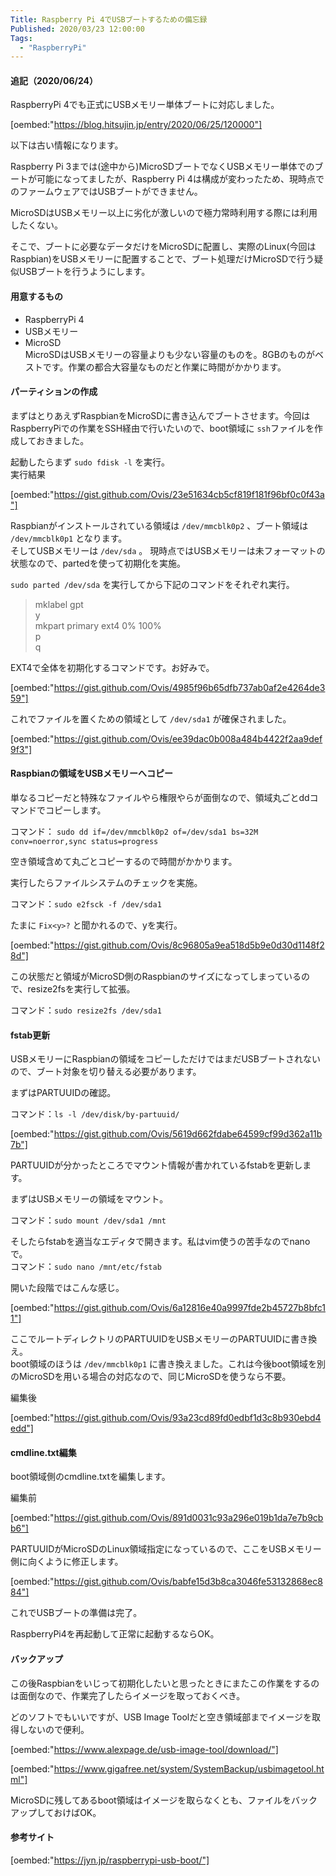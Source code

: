 ```yaml
---
Title: Raspberry Pi 4でUSBブートするための備忘録
Published: 2020/03/23 12:00:00
Tags:
  - "RaspberryPi"
---
```

#### 追記（2020/06/24）  
RaspberryPi 4でも正式にUSBメモリー単体ブートに対応しました。  

[oembed:"https://blog.hitsujin.jp/entry/2020/06/25/120000"]

以下は古い情報になります。  



Raspberry Pi 3までは(途中から)MicroSDブートでなくUSBメモリー単体でのブートが可能になってましたが、Raspberry Pi 4は構成が変わったため、現時点でのファームウェアではUSBブートができません。  

MicroSDはUSBメモリー以上に劣化が激しいので極力常時利用する際には利用したくない。  

そこで、ブートに必要なデータだけをMicroSDに配置し、実際のLinux(今回はRaspbian)をUSBメモリーに配置することで、ブート処理だけMicroSDで行う疑似USBブートを行うようにします。  







#### 用意するもの

* RaspberryPi 4  
* USBメモリー  
* MicroSD  
MicroSDはUSBメモリーの容量よりも少ない容量のものを。8GBのものがベストです。作業の都合大容量なものだと作業に時間がかかります。

#### パーティションの作成
まずはとりあえずRaspbianをMicroSDに書き込んでブートさせます。今回はRaspberryPiでの作業をSSH経由で行いたいので、boot領域に `ssh`ファイルを作成しておきました。  

起動したらまず `sudo fdisk -l` を実行。  
実行結果  

[oembed:"https://gist.github.com/Ovis/23e51634cb5cf819f181f96bf0c0f43a"]

Raspbianがインストールされている領域は `/dev/mmcblk0p2` 、ブート領域は `/dev/mmcblk0p1` となります。  
そしてUSBメモリーは `/dev/sda` 。
現時点ではUSBメモリーは未フォーマットの状態なので、partedを使って初期化を実施。  

`sudo parted /dev/sda` を実行してから下記のコマンドをそれぞれ実行。  
> mklabel gpt  
> y  
> mkpart primary ext4 0% 100%  
> p  
> q  

EXT4で全体を初期化するコマンドです。お好みで。  

[oembed:"https://gist.github.com/Ovis/4985f96b65dfb737ab0af2e4264de359"]

これでファイルを置くための領域として `/dev/sda1` が確保されました。  

[oembed:"https://gist.github.com/Ovis/ee39dac0b008a484b4422f2aa9def9f3"]


#### Raspbianの領域をUSBメモリーへコピー  
単なるコピーだと特殊なファイルやら権限やらが面倒なので、領域丸ごとddコマンドでコピーします。  

コマンド： `sudo dd if=/dev/mmcblk0p2 of=/dev/sda1 bs=32M conv=noerror,sync status=progress`  

空き領域含めて丸ごとコピーするので時間がかかります。

実行したらファイルシステムのチェックを実施。  

コマンド：`sudo e2fsck -f /dev/sda1` 

たまに `Fix<y>?` と聞かれるので、yを実行。  


[oembed:"https://gist.github.com/Ovis/8c96805a9ea518d5b9e0d30d1148f28d"]

この状態だと領域がMicroSD側のRaspbianのサイズになってしまっているので、resize2fsを実行して拡張。  

コマンド：`sudo resize2fs /dev/sda1`  

#### fstab更新  

USBメモリーにRaspbianの領域をコピーしただけではまだUSBブートされないので、ブート対象を切り替える必要があります。  

まずはPARTUUIDの確認。  

コマンド：`ls -l /dev/disk/by-partuuid/`  


[oembed:"https://gist.github.com/Ovis/5619d662fdabe64599cf99d362a11b7b"]

PARTUUIDが分かったところでマウント情報が書かれているfstabを更新します。  

まずはUSBメモリーの領域をマウント。   

コマンド：`sudo mount /dev/sda1 /mnt`  

そしたらfstabを適当なエディタで開きます。私はvim使うの苦手なのでnanoで。  
コマンド：`sudo nano /mnt/etc/fstab` 

開いた段階ではこんな感じ。  


[oembed:"https://gist.github.com/Ovis/6a12816e40a9997fde2b45727b8bfc11"]

 ここでルートディレクトリのPARTUUIDをUSBメモリーのPARTUUIDに書き換え。  
boot領域のほうは `/dev/mmcblk0p1` に書き換えました。これは今後boot領域を別のMicroSDを用いる場合の対応なので、同じMicroSDを使うなら不要。

編集後  

[oembed:"https://gist.github.com/Ovis/93a23cd89fd0edbf1d3c8b930ebd4edd"]

#### cmdline.txt編集

boot領域側のcmdline.txtを編集します。  

編集前  


[oembed:"https://gist.github.com/Ovis/891d0031c93a296e019b1da7e7b9cbb6"]

PARTUUIDがMicroSDのLinux領域指定になっているので、ここをUSBメモリー側に向くように修正します。  


[oembed:"https://gist.github.com/Ovis/babfe15d3b8ca3046fe53132868ec884"]

これでUSBブートの準備は完了。  

RaspberryPi4を再起動して正常に起動するならOK。  

#### バックアップ  

この後Raspbianをいじって初期化したいと思ったときにまたこの作業をするのは面倒なので、作業完了したらイメージを取っておくべき。  

どのソフトでもいいですが、USB Image Toolだと空き領域部までイメージを取得しないので便利。  



[oembed:"https://www.alexpage.de/usb-image-tool/download/"]


[oembed:"https://www.gigafree.net/system/SystemBackup/usbimagetool.html"]

MicroSDに残してあるboot領域はイメージを取らなくとも、ファイルをバックアップしておけばOK。


#### 参考サイト

[oembed:"https://jyn.jp/raspberrypi-usb-boot/"]

